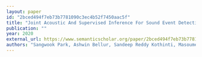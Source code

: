 ```yaml
---
layout: paper
id: "2bced494f7eb73b7781090c3ec4b52f7450aac5f"
title: "Joint Acoustic And Supervised Inference For Sound Event Detection Technical Report"
publication: ""
year: 2020
external_url: https://www.semanticscholar.org/paper/2bced494f7eb73b7781090c3ec4b52f7450aac5f
authors: "Sangwook Park, Ashwin Bellur, Sandeep Reddy Kothinti, Masoumeh Heidari Kapourchali, M. Elhilali"
---
```

